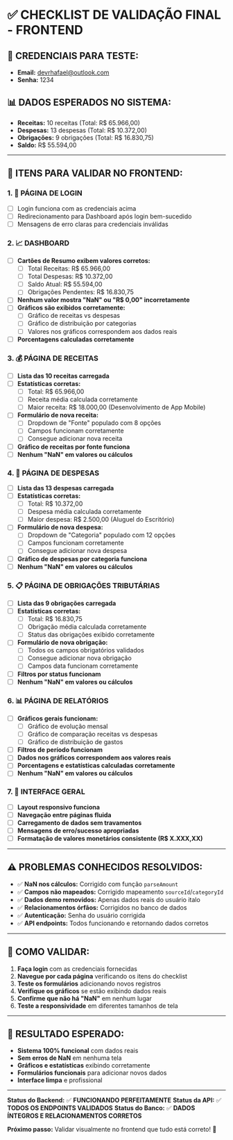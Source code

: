 # ✅ CHECKLIST DE VALIDAÇÃO FINAL - FRONTEND

## 🔐 **CREDENCIAIS PARA TESTE:**
- **Email:** devrhafael@outlook.com
- **Senha:** 1234

## 📊 **DADOS ESPERADOS NO SISTEMA:**
- **Receitas:** 10 receitas (Total: R$ 65.966,00)
- **Despesas:** 13 despesas (Total: R$ 10.372,00)
- **Obrigações:** 9 obrigações (Total: R$ 16.830,75)
- **Saldo:** R$ 55.594,00

---

## 🧪 **ITENS PARA VALIDAR NO FRONTEND:**

### 1. 🔑 **PÁGINA DE LOGIN**
- [ ] Login funciona com as credenciais acima
- [ ] Redirecionamento para Dashboard após login bem-sucedido
- [ ] Mensagens de erro claras para credenciais inválidas

### 2. 📈 **DASHBOARD**
- [ ] **Cartões de Resumo exibem valores corretos:**
  - [ ] Total Receitas: R$ 65.966,00
  - [ ] Total Despesas: R$ 10.372,00
  - [ ] Saldo Atual: R$ 55.594,00
  - [ ] Obrigações Pendentes: R$ 16.830,75
- [ ] **Nenhum valor mostra "NaN" ou "R$ 0,00" incorretamente**
- [ ] **Gráficos são exibidos corretamente:**
  - [ ] Gráfico de receitas vs despesas
  - [ ] Gráfico de distribuição por categorias
  - [ ] Valores nos gráficos correspondem aos dados reais
- [ ] **Porcentagens calculadas corretamente**

### 3. 💰 **PÁGINA DE RECEITAS**
- [ ] **Lista das 10 receitas carregada**
- [ ] **Estatísticas corretas:**
  - [ ] Total: R$ 65.966,00
  - [ ] Receita média calculada corretamente
  - [ ] Maior receita: R$ 18.000,00 (Desenvolvimento de App Mobile)
- [ ] **Formulário de nova receita:**
  - [ ] Dropdown de "Fonte" populado com 8 opções
  - [ ] Campos funcionam corretamente
  - [ ] Consegue adicionar nova receita
- [ ] **Gráfico de receitas por fonte funciona**
- [ ] **Nenhum "NaN" em valores ou cálculos**

### 4. 💸 **PÁGINA DE DESPESAS**
- [ ] **Lista das 13 despesas carregada**
- [ ] **Estatísticas corretas:**
  - [ ] Total: R$ 10.372,00
  - [ ] Despesa média calculada corretamente
  - [ ] Maior despesa: R$ 2.500,00 (Aluguel do Escritório)
- [ ] **Formulário de nova despesa:**
  - [ ] Dropdown de "Categoria" populado com 12 opções
  - [ ] Campos funcionam corretamente
  - [ ] Consegue adicionar nova despesa
- [ ] **Gráfico de despesas por categoria funciona**
- [ ] **Nenhum "NaN" em valores ou cálculos**

### 5. 📋 **PÁGINA DE OBRIGAÇÕES TRIBUTÁRIAS**
- [ ] **Lista das 9 obrigações carregada**
- [ ] **Estatísticas corretas:**
  - [ ] Total: R$ 16.830,75
  - [ ] Obrigação média calculada corretamente
  - [ ] Status das obrigações exibido corretamente
- [ ] **Formulário de nova obrigação:**
  - [ ] Todos os campos obrigatórios validados
  - [ ] Consegue adicionar nova obrigação
  - [ ] Campos data funcionam corretamente
- [ ] **Filtros por status funcionam**
- [ ] **Nenhum "NaN" em valores ou cálculos**

### 6. 📊 **PÁGINA DE RELATÓRIOS**
- [ ] **Gráficos gerais funcionam:**
  - [ ] Gráfico de evolução mensal
  - [ ] Gráfico de comparação receitas vs despesas
  - [ ] Gráfico de distribuição de gastos
- [ ] **Filtros de período funcionam**
- [ ] **Dados nos gráficos correspondem aos valores reais**
- [ ] **Porcentagens e estatísticas calculadas corretamente**
- [ ] **Nenhum "NaN" em valores ou cálculos**

### 7. 🎨 **INTERFACE GERAL**
- [ ] **Layout responsivo funciona**
- [ ] **Navegação entre páginas fluida**
- [ ] **Carregamento de dados sem travamentos**
- [ ] **Mensagens de erro/sucesso apropriadas**
- [ ] **Formatação de valores monetários consistente (R$ X.XXX,XX)**

---

## ⚠️ **PROBLEMAS CONHECIDOS RESOLVIDOS:**
- ✅ **NaN nos cálculos:** Corrigido com função `parseAmount`
- ✅ **Campos não mapeados:** Corrigido mapeamento `sourceId`/`categoryId`
- ✅ **Dados demo removidos:** Apenas dados reais do usuário italo
- ✅ **Relacionamentos órfãos:** Corrigidos no banco de dados
- ✅ **Autenticação:** Senha do usuário corrigida
- ✅ **API endpoints:** Todos funcionando e retornando dados corretos

---

## 📝 **COMO VALIDAR:**

1. **Faça login** com as credenciais fornecidas
2. **Navegue por cada página** verificando os itens do checklist
3. **Teste os formulários** adicionando novos registros
4. **Verifique os gráficos** se estão exibindo dados reais
5. **Confirme que não há "NaN"** em nenhum lugar
6. **Teste a responsividade** em diferentes tamanhos de tela

---

## 🎉 **RESULTADO ESPERADO:**
- **Sistema 100% funcional** com dados reais
- **Sem erros de NaN** em nenhuma tela
- **Gráficos e estatísticas** exibindo corretamente
- **Formulários funcionais** para adicionar novos dados
- **Interface limpa** e profissional

---

**Status do Backend:** ✅ **FUNCIONANDO PERFEITAMENTE**
**Status da API:** ✅ **TODOS OS ENDPOINTS VALIDADOS**
**Status do Banco:** ✅ **DADOS ÍNTEGROS E RELACIONAMENTOS CORRETOS**

**Próximo passo:** Validar visualmente no frontend que tudo está correto! 🚀
